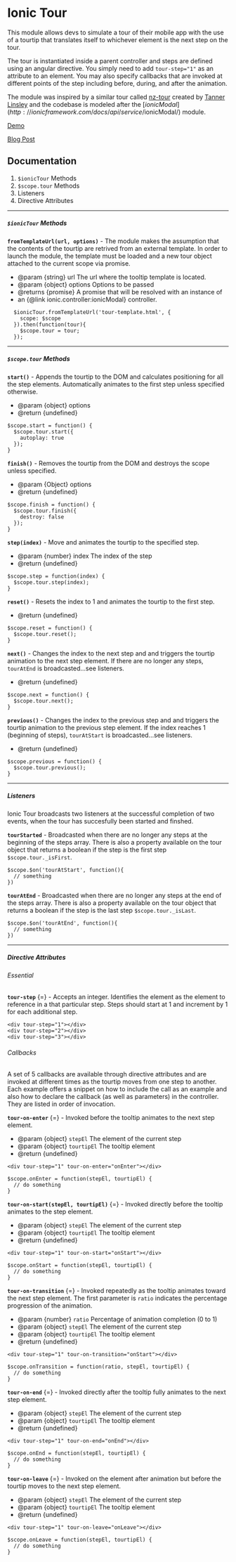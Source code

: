Ionic Tour
===================

This module allows devs to simulate a tour of their mobile app with the use of a tourtip that translates itself to whichever element is the next step on the tour.

The tour is instantiated inside a parent controller and steps are defined using an angular directive. You simply need to add `tour-step="1"` as an attribute to an element. You may also specify callbacks that are invoked at different points of the step including before, during, and after the animation.

The module was inspired by a similar tour called [nz-tour](https://github.com/nozzle/nzTour) created by [Tanner Linsley](https://github.com/tannerlinsley) and the codebase is modeled after the [$ionicModal](http://ionicframework.com/docs/api/service/$ionicModal/) module.

[Demo](http://codepen.io/loringdodge/pen/epNNgg)

[Blog Post]()

## Documentation

1.  `$ionicTour` Methods
2.  `$scope.tour` Methods
3.  Listeners
4.  Directive Attributes

---
##### `$ionicTour` Methods

**`fromTemplateUrl(url, options)`** - The module makes the assumption that the contents of the tourtip are retrived from an external template. In order to launch the module, the template must be loaded and a new tour object attached to the current scope via promise.

*   @param {string} url The url where the tooltip template is located.
*   @param {object} options Options to be passed
*   @returns {promise} A promise that will be resolved with an instance of
*   an {@link ionic.controller:ionicModal} controller.

```language-javascript
  $ionicTour.fromTemplateUrl('tour-template.html', {
    scope: $scope
  }).then(function(tour){
    $scope.tour = tour;
  });
```
---
##### `$scope.tour` Methods

**`start()`** - Appends the tourtip to the DOM and calculates positioning for all the step elements. Automatically animates to the first step unless specified otherwise.

*   @param {object} options
* @return {undefined}

```language-javascript
$scope.start = function() {
  $scope.tour.start({
    autoplay: true
  });
}
```

**`finish()`** - Removes the tourtip from the DOM and destroys the scope unless specified.

*   @param {Object} options
* @return {undefined}

```language-javascript
$scope.finish = function() {
  $scope.tour.finish({
    destroy: false
  });
}
```

**`step(index)`** - Move and animates the tourtip to the specified step.

* @param {number} index The index of the step
* @return {undefined}

```language-javascript
$scope.step = function(index) {
  $scope.tour.step(index);
}
```

**`reset()`** - Resets the index to 1 and animates the tourtip to the first step.

* @return {undefined}

```language-javascript
$scope.reset = function() {
  $scope.tour.reset();
}
```

**`next()`** - Changes the index to the next step and and triggers the tourtip animation to the next step element. If there are no longer any steps, `tourAtEnd` is broadcasted...see listeners.

* @return {undefined}

```language-javascript
$scope.next = function() {
  $scope.tour.next();
}
```

**`previous()`** - Changes the index to the previous step and and triggers the tourtip animation to the previous step element. If the index reaches 1 (beginning of steps), `tourAtStart` is broadcasted...see listeners.

* @return {undefined}

```language-javascript
$scope.previous = function() {
  $scope.tour.previous();
}
```
---
##### Listeners

Ionic Tour broadcasts two listeners at the successful completion of two events, when the tour has succesfully been started and finshed.

**`tourStarted`** - Broadcasted when there are no longer any steps at the beginning of the steps array. There is also a property available on the tour object that returns a boolean if the step is the first step `$scope.tour._isFirst`.

```language-javascript
$scope.$on('tourAtStart', function(){
  // something
})
```

**`tourAtEnd`** - Broadcasted when there are no longer any steps at the end of the steps array. There is also a property available on the tour object that returns a boolean if the step is the last step `$scope.tour._isLast`.

```language-javascript
$scope.$on('tourAtEnd', function(){
  // something
})
```
---

##### Directive Attributes

###### Essential
**`tour-step`** {=} - Accepts an integer. Identifies the element as the element to reference in a that particular step. Steps should start at 1 and increment by 1 for each additional step.

```language-markup
<div tour-step="1"></div>
<div tour-step="2"></div>
<div tour-step="3"></div>
```

###### Callbacks

A set of 5 callbacks are available through directive attributes and are invoked at different times as the tourtip moves from one step to another. Each example offers a snippet on how to include the call as an example and also how to declare the callback (as well as parameters) in the controller. They are listed in order of invocation.

**`tour-on-enter`** {=} - Invoked before the tooltip animates to the next step element.

*   @param {object} `stepEl` The element of the current step
*   @param {object} `tourtipEl` The tooltip element
* @return {undefined}

```language-markup
<div tour-step="1" tour-on-enter="onEnter"></div>
```

```language-javascript
$scope.onEnter = function(stepEl, tourtipEl) {
  // do something
}
```

**`tour-on-start(stepEl, tourtipEl)`** {=} - Invoked directly before the tooltip animates to the step element.

*   @param {object} `stepEl` The element of the current step
*   @param {object} `tourtipEl` The tooltip element
* @return {undefined}

```language-markup
<div tour-step="1" tour-on-start="onStart"></div>
```

```language-javascript
$scope.onStart = function(stepEl, tourtipEl) {
  // do something
}
```

**`tour-on-transition`** {=} - Invoked repeatedly as the tooltip animates toward the next step element. The first parameter is `ratio` indicates the percentage progression of the animation.

*   @param {number} `ratio` Percentage of animation completion (0 to 1)
*   @param {object} `stepEl` The element of the current step
*   @param {object} `tourtipEl` The tooltip element
* @return {undefined}

```language-markup
<div tour-step="1" tour-on-transition="onStart"></div>
```

```language-javascript
$scope.onTransition = function(ratio, stepEl, tourtipEl) {
  // do something
}
```

**`tour-on-end`** {=} - Invoked directly after the tooltip fully animates to the next step element.

*   @param {object} `stepEl` The element of the current step
*   @param {object} `tourtipEl` The tooltip element
* @return {undefined}

```language-markup
<div tour-step="1" tour-on-end="onEnd"></div>
```

```language-javascript
$scope.onEnd = function(stepEl, tourtipEl) {
  // do something
}
```

**`tour-on-leave`** {=} - Invoked on the element after animation but before the tourtip moves to the next step element.

*   @param {object} `stepEl` The element of the current step
*   @param {object} `tourtipEl` The tooltip element
* @return {undefined}

```language-markup
<div tour-step="1" tour-on-leave="onLeave"></div>
```

```language-javascript
$scope.onLeave = function(stepEl, tourtipEl) {
  // do something
}
```